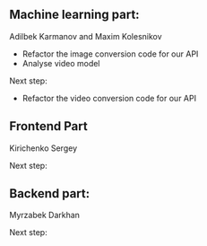 ## Machine learning part:
Adilbek Karmanov and Maxim Kolesnikov
- Refactor the image conversion code for our API
- Analyse video model

Next step:
- Refactor the video conversion code for our API


## Frontend Part
Kirichenko Sergey


Next step:




## Backend part:
Myrzabek Darkhan


Next step:

